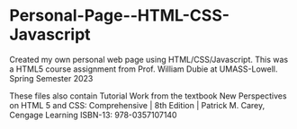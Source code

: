 # Personal-Page--HTML-CSS-Javascript
Created my own personal web page using HTML/CSS/Javascript.
This was a HTML5 course assignment from Prof. William Dubie at UMASS-Lowell.
Spring Semester 2023

These files also contain Tutorial Work from the textbook New Perspectives on HTML 5 and CSS: Comprehensive | 8th Edition | Patrick M. Carey, Cengage Learning
ISBN-13: 978-0357107140
